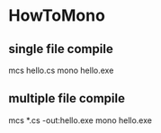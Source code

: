 HowToMono
===========================

single file compile
---------------------
mcs hello.cs
mono hello.exe

multiple file compile
---------------------
mcs *.cs -out:hello.exe
mono hello.exe
